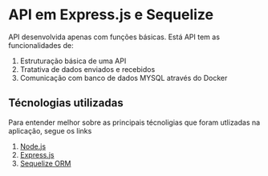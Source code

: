 # API em Express.js e Sequelize

API desenvolvida apenas com funções básicas.
Está API tem as funcionalidades de:

1. Estruturação básica de uma API
2. Tratativa de dados enviados e recebidos
3. Comunicação com banco de dados MYSQL através do Docker

## Técnologias utilizadas
Para entender melhor sobre as principais técnoligias que foram utlizadas na aplicação, segue os links
1. [Node.js](https://nodejs.org/ "Node.js")
2. [Express.js](https://expressjs.com/ "Express.js")
3. [Sequelize ORM](https://sequelize.org/ "Sequelize ORM")

